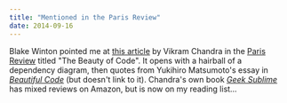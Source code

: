 ```yaml
---
title: "Mentioned in the Paris Review"
date: 2014-09-16
---
```

<p>
  Blake Winton pointed me at <a href="http://www.theparisreview.org/blog/2014/09/05/the-beauty-of-code/">this article</a>
  by Vikram Chandra in the <a href="http://www.theparisreview.org/">Paris Review</a>
  titled "The Beauty of Code".
  It opens with a hairball of a dependency diagram,
  then quotes from Yukihiro Matsumoto's essay in
  <a href="http://www.amazon.com/Beautiful-Code-Leading-Programmers-Practice/dp/0596510047/"><em>Beautiful Code</em></a>
  (but doesn't link to it).
  Chandra's own book
  <a href="http://www.amazon.com/Geek-Sublime-The-Beauty-Code/dp/1555976859/"><em>Geek Sublime</em></a>
  has mixed reviews on Amazon,
  but is now on my reading list…
</p>
